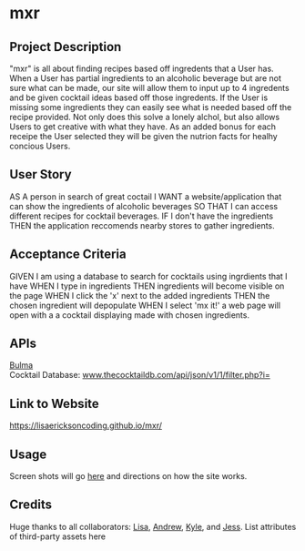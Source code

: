# mxr

## Project Description
"mxr" is all about finding recipes based off ingredents that a User has. When a User has partial ingredients to an alcoholic beverage but are not sure what can be made, our site will allow them to input up to 4 ingredents and be given cocktail ideas based off those ingredents. If the User is missing some ingredients they can easily see what is needed based off the recipe provided. Not only does this solve a lonely alchol, but also allows Users to get creative with what they have. As an added bonus for each receipe the User selected they will be given the nutrion facts for healhy concious Users.


## User Story

AS A person in search of great coctail
I WANT a website/application that can show the ingredients of alcoholic beverages 
SO THAT I can access different recipes for cocktail beverages.
IF I don't have the ingredients THEN the application reccomends nearby stores to gather ingredients.


## Acceptance Criteria
GIVEN I am using a database to search for cocktails using ingrdients that I have WHEN I type in ingredients THEN
ingredients will become visible on the page WHEN I click the 'x' next to the added ingredients THEN the 
chosen ingredient will depopulate WHEN I select 'mx it!' a web page will open with a a cocktail displaying made with chosen ingredients.


## APIs
[Bulma](https://cdn.jsdelivr.net/npm/bulma@0.9.4/css/bulma.min.css)
<br />
Cocktail Database: www.thecocktaildb.com/api/json/v1/1/filter.php?i=



## Link to Website

https://lisaericksoncoding.github.io/mxr/

## Usage

Screen shots will go [here]() and directions on how the site works.

## Credits

Huge thanks to all collaborators: [Lisa](https://github.com/lisaericksoncoding), [Andrew](https://github.com/asimmons03"), [Kyle](https://github.com/coffeeprynce), and [Jess](https://github.com/jgporter24").
List attributes of third-party assets here
